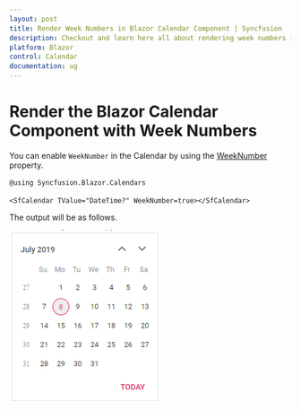 ```yaml
---
layout: post
title: Render Week Numbers in Blazor Calendar Component | Syncfusion
description: Checkout and learn here all about rendering week numbers in Syncfusion Blazor Calendar component.
platform: Blazor
control: Calendar
documentation: ug
---
```


# Render the Blazor Calendar Component with Week Numbers

You can enable `WeekNumber` in the Calendar by using the [WeekNumber](https://help.syncfusion.com/cr/blazor/Syncfusion.Blazor.Calendars.CalendarBase-1.html#Syncfusion_Blazor_Calendars_CalendarBase_1_WeekNumber) property.

```cshtml
@using Syncfusion.Blazor.Calendars

<SfCalendar TValue="DateTime?" WeekNumber=true></SfCalendar>
```

The output will be as follows.

![calendar](../images/week_number.png)